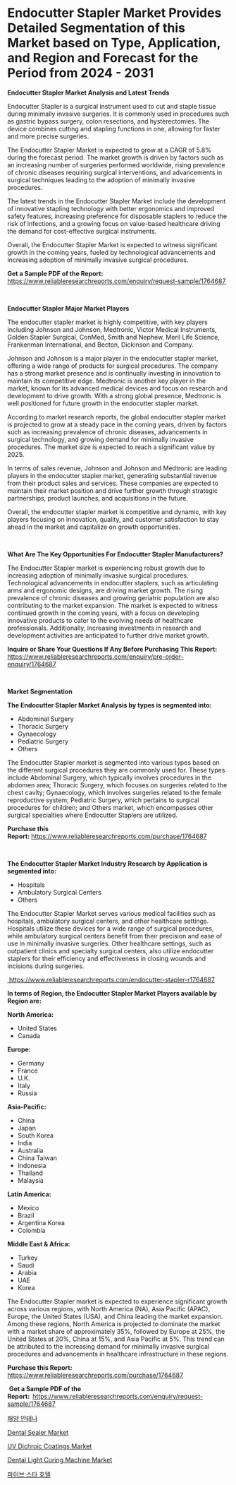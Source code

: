 <p><h1>Endocutter Stapler Market Provides Detailed Segmentation of this Market based on Type, Application, and Region and Forecast for the Period from 2024 - 2031</h1></p><p><strong>Endocutter Stapler Market Analysis and Latest Trends</strong></p>
<p><p>Endocutter Stapler is a surgical instrument used to cut and staple tissue during minimally invasive surgeries. It is commonly used in procedures such as gastric bypass surgery, colon resections, and hysterectomies. The device combines cutting and stapling functions in one, allowing for faster and more precise surgeries.</p><p>The Endocutter Stapler Market is expected to grow at a CAGR of 5.8% during the forecast period. The market growth is driven by factors such as an increasing number of surgeries performed worldwide, rising prevalence of chronic diseases requiring surgical interventions, and advancements in surgical techniques leading to the adoption of minimally invasive procedures.</p><p>The latest trends in the Endocutter Stapler Market include the development of innovative stapling technology with better ergonomics and improved safety features, increasing preference for disposable staplers to reduce the risk of infections, and a growing focus on value-based healthcare driving the demand for cost-effective surgical instruments.</p><p>Overall, the Endocutter Stapler Market is expected to witness significant growth in the coming years, fueled by technological advancements and increasing adoption of minimally invasive surgical procedures.</p></p>
<p><strong>Get a Sample PDF of the Report:&nbsp;</strong> <a href="https://www.reliableresearchreports.com/enquiry/request-sample/1764687">https://www.reliableresearchreports.com/enquiry/request-sample/1764687</a></p>
<p>&nbsp;</p>
<p><strong>Endocutter Stapler Major Market Players</strong></p>
<p><p>The endocutter stapler market is highly competitive, with key players including Johnson and Johnson, Medtronic, Victor Medical Instruments, Golden Stapler Surgical, ConMed, Smith and Nephew, Meril Life Science, Frankenman International, and Becton, Dickinson and Company. </p><p>Johnson and Johnson is a major player in the endocutter stapler market, offering a wide range of products for surgical procedures. The company has a strong market presence and is continually investing in innovation to maintain its competitive edge. Medtronic is another key player in the market, known for its advanced medical devices and focus on research and development to drive growth. With a strong global presence, Medtronic is well positioned for future growth in the endocutter stapler market.</p><p>According to market research reports, the global endocutter stapler market is projected to grow at a steady pace in the coming years, driven by factors such as increasing prevalence of chronic diseases, advancements in surgical technology, and growing demand for minimally invasive procedures. The market size is expected to reach a significant value by 2025.</p><p>In terms of sales revenue, Johnson and Johnson and Medtronic are leading players in the endocutter stapler market, generating substantial revenue from their product sales and services. These companies are expected to maintain their market position and drive further growth through strategic partnerships, product launches, and acquisitions in the future.</p><p>Overall, the endocutter stapler market is competitive and dynamic, with key players focusing on innovation, quality, and customer satisfaction to stay ahead in the market and capitalize on growth opportunities.</p></p>
<p>&nbsp;</p>
<p><strong>What Are The Key Opportunities For Endocutter Stapler Manufacturers?</strong></p>
<p><p>The Endocutter Stapler market is experiencing robust growth due to increasing adoption of minimally invasive surgical procedures. Technological advancements in endocutter staplers, such as articulating arms and ergonomic designs, are driving market growth. The rising prevalence of chronic diseases and growing geriatric population are also contributing to the market expansion. The market is expected to witness continued growth in the coming years, with a focus on developing innovative products to cater to the evolving needs of healthcare professionals. Additionally, increasing investments in research and development activities are anticipated to further drive market growth.</p></p>
<p><strong>Inquire or Share Your Questions If Any Before Purchasing This Report:</strong> <a href="https://www.reliableresearchreports.com/enquiry/pre-order-enquiry/1764687">https://www.reliableresearchreports.com/enquiry/pre-order-enquiry/1764687</a></p>
<p>&nbsp;</p>
<p><strong>Market Segmentation</strong></p>
<p><strong>The Endocutter Stapler Market Analysis by types is segmented into:</strong></p>
<p><ul><li>Abdominal Surgery</li><li>Thoracic Surgery</li><li>Gynaecology</li><li>Pediatric Surgery</li><li>Others</li></ul></p>
<p><p>The Endocutter Stapler market is segmented into various types based on the different surgical procedures they are commonly used for. These types include Abdominal Surgery, which typically involves procedures in the abdomen area; Thoracic Surgery, which focuses on surgeries related to the chest cavity; Gynaecology, which involves surgeries related to the female reproductive system; Pediatric Surgery, which pertains to surgical procedures for children; and Others market, which encompasses other surgical specialties where Endocutter Staplers are utilized.</p></p>
<p><strong>Purchase this Report:&nbsp;</strong><a href="https://www.reliableresearchreports.com/purchase/1764687">https://www.reliableresearchreports.com/purchase/1764687</a></p>
<p>&nbsp;</p>
<p><strong>The Endocutter Stapler Market Industry Research by Application is segmented into:</strong></p>
<p><ul><li>Hospitals</li><li>Ambulatory Surgical Centers</li><li>Others</li></ul></p>
<p><p>The Endocutter Stapler Market serves various medical facilities such as hospitals, ambulatory surgical centers, and other healthcare settings. Hospitals utilize these devices for a wide range of surgical procedures, while ambulatory surgical centers benefit from their precision and ease of use in minimally invasive surgeries. Other healthcare settings, such as outpatient clinics and specialty surgical centers, also utilize endocutter staplers for their efficiency and effectiveness in closing wounds and incisions during surgeries.</p></p>
<p><a href="https://www.reliableresearchreports.com/endocutter-stapler-r1764687">&nbsp;https://www.reliableresearchreports.com/endocutter-stapler-r1764687</a></p>
<p><strong>In terms of Region, the Endocutter Stapler Market Players available by Region are:</strong></p>
<p>
    <p> <strong> North America: </strong>
        <ul>
            <li>United States</li>
            <li>Canada</li>
        </ul>
        </p> 
    <p> <strong> Europe: </strong>
        <ul>
            <li>Germany</li>
            <li>France</li>
            <li>U.K.</li>
            <li>Italy</li>
            <li>Russia</li>
        </ul>
        </p> 
    <p> <strong> Asia-Pacific: </strong>
        <ul>
            <li>China</li>
            <li>Japan</li>
            <li>South Korea</li>
            <li>India</li>
            <li>Australia</li>
            <li>China Taiwan</li>
            <li>Indonesia</li>
            <li>Thailand</li>
            <li>Malaysia</li>
        </ul>
        </p> 
    <p> <strong> Latin America: </strong>
        <ul>
            <li>Mexico</li>
            <li>Brazil</li>
            <li>Argentina Korea</li>
            <li>Colombia</li>
        </ul>
        </p> 
    <p> <strong> Middle East & Africa: </strong>
        <ul>
            <li>Turkey</li>
            <li>Saudi</li>
            <li>Arabia</li>
            <li>UAE</li>
            <li>Korea</li>
        </ul>
    </p>
    </p>
<p><p>The Endocutter Stapler market is expected to experience significant growth across various regions, with North America (NA), Asia Pacific (APAC), Europe, the United States (USA), and China leading the market expansion. Among these regions, North America is projected to dominate the market with a market share of approximately 35%, followed by Europe at 25%, the United States at 20%, China at 15%, and Asia Pacific at 5%. This trend can be attributed to the increasing demand for minimally invasive surgical procedures and advancements in healthcare infrastructure in these regions.</p></p>
<p><strong>Purchase this Report: </strong><a href="https://www.reliableresearchreports.com/purchase/1764687">https://www.reliableresearchreports.com/purchase/1764687</a></p>
<p>&nbsp;<strong>Get a Sample PDF of the Report:&nbsp;&nbsp;</strong><a href="https://www.reliableresearchreports.com/enquiry/request-sample/1764687">https://www.reliableresearchreports.com/enquiry/request-sample/1764687</a></p>
<p><strong></strong></p>
<p><p><a href="https://medium.com/@brionnaboyle/%ED%95%B4%EC%96%91-%EC%95%88%ED%85%8C%EB%82%98-%EC%8B%9C%EC%9E%A5-%EC%8B%9C%EC%9E%A5-cagr-%EC%8B%9C%EC%9E%A5-%ED%8A%B8%EB%A0%8C%EB%93%9C-%EB%B0%8F-%EC%84%B1%EC%9E%A5-%EC%A0%84%EB%9E%B5%EC%97%90-%EB%8C%80%ED%95%9C-%ED%86%B5%EC%B0%B0%EB%A0%A5-d48937e13c2a">해양 안테나</a></p><p><a href="https://github.com/yoshih12/Market-Research-Report-List-3/blob/main/dental-sealer-market.md">Dental Sealer Market</a></p><p><a href="https://issuu.com/reportprime-2/docs/uv-dichroic-coatings-market-size-2030.pptx">UV Dichroic Coatings Market</a></p><p><a href="https://github.com/jerrycopelandthomaswsqd8q/Market-Research-Report-List-2/blob/main/dental-light-curing-machine-market.md">Dental Light Curing Machine Market</a></p><p><a href="https://medium.com/@danieldobroiu20221/%EB%8B%A4%EC%84%AF-%EC%84%B1%EA%B8%89-%ED%98%B8%ED%85%94-%EC%8B%9C%EC%9E%A5-%EC%A7%80%ED%91%9C-%ED%95%B4%EC%84%9D-%EC%8B%9C%EC%9E%A5-%EC%A0%90%EC%9C%A0%EC%9C%A8-%ED%8A%B8%EB%A0%8C%EB%93%9C-%EB%B0%8F-%EC%84%B1%EC%9E%A5-%ED%8C%A8%ED%84%B4-c8a8554d93f9">파이브 스타 호텔</a></p></p>